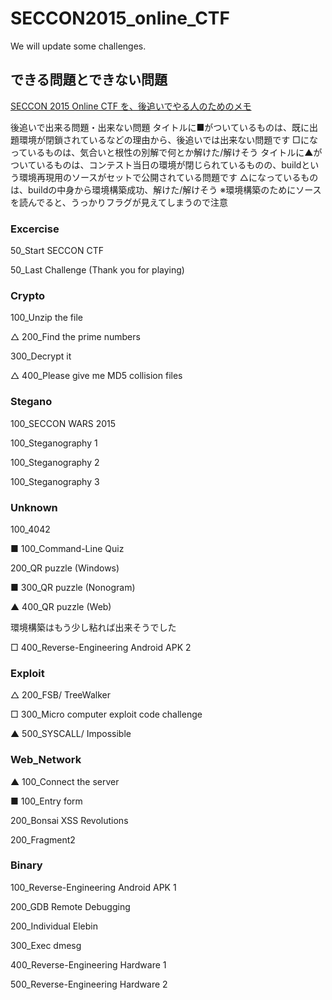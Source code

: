 # SECCON2015_online_CTF
We will update some challenges.
<!--
##Top 10 Ranking(12/06/2015 15:00 JST)

|Rank|Point|Team|
|---|---|---|
|1|6323|217|
|2|6306|GoatskiN|
|3|6302|PPP|
|4|5302|m1z0r3|
|5|5003|0x0|
|6|4800|PwnThyBytes|
|7|4702|Shellphish|
|8|4700|CodeRed|
|9|4600|KaSecon|
|10|4505|Bushwhackers|
 -->

## できる問題とできない問題

[SECCON 2015 Online CTF を、後追いでやる人のためのメモ](https://qiita.com/kusuwada/items/b838eed60e9ab6129184)

後追いで出来る問題・出来ない問題
タイトルに■がついているものは、既に出題環境が閉鎖されているなどの理由から、後追いでは出来ない問題です
□になっているものは、気合いと根性の別解で何とか解けた/解けそう
タイトルに▲がついているものは、コンテスト当日の環境が閉じられているものの、buildという環境再現用のソースがセットで公開されている問題です
△になっているものは、buildの中身から環境構築成功、解けた/解けそう
※環境構築のためにソースを読んでると、うっかりフラグが見えてしまうので注意

### Excercise

50_Start SECCON CTF

50_Last Challenge (Thank you for playing)

### Crypto

100_Unzip the file

△ 200_Find the prime numbers

300_Decrypt it

△ 400_Please give me MD5 collision files

### Stegano

100_SECCON WARS 2015

100_Steganography 1

100_Steganography 2

100_Steganography 3

### Unknown

100_4042

■ 100_Command-Line Quiz

200_QR puzzle (Windows)

■ 300_QR puzzle (Nonogram)

▲ 400_QR puzzle (Web)

環境構築はもう少し粘れば出来そうでした

□ 400_Reverse-Engineering Android APK 2

### Exploit

△ 200_FSB/ TreeWalker

□ 300_Micro computer exploit code challenge

▲ 500_SYSCALL/ Impossible

### Web_Network

▲ 100_Connect the server

■ 100_Entry form

200_Bonsai XSS Revolutions

200_Fragment2

### Binary

100_Reverse-Engineering Android APK 1

200_GDB Remote Debugging

200_Individual Elebin

300_Exec dmesg

400_Reverse-Engineering Hardware 1

500_Reverse-Engineering Hardware 2
